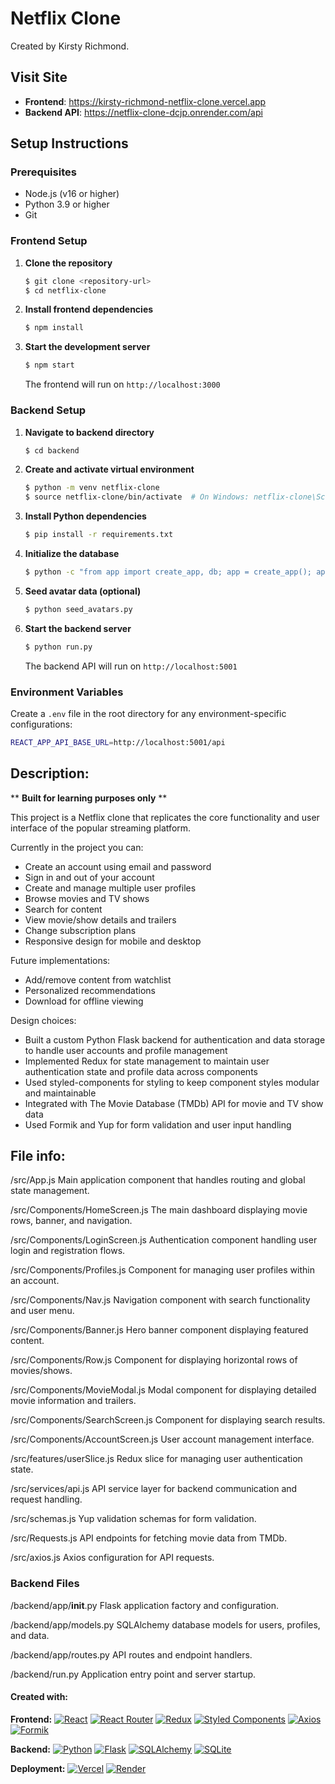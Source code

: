 # Netflix Clone

Created by Kirsty Richmond.

## Visit Site
- **Frontend**: https://kirsty-richmond-netflix-clone.vercel.app
- **Backend API**: https://netflix-clone-dcjp.onrender.com/api

## Setup Instructions

### Prerequisites
- Node.js (v16 or higher)
- Python 3.9 or higher
- Git

### Frontend Setup

1. **Clone the repository**
   ```bash
   $ git clone <repository-url>
   $ cd netflix-clone
   ```

2. **Install frontend dependencies**
   ```bash
   $ npm install
   ```

3. **Start the development server**
   ```bash
   $ npm start
   ```
   The frontend will run on `http://localhost:3000`

### Backend Setup

1. **Navigate to backend directory**
   ```bash
   $ cd backend
   ```

2. **Create and activate virtual environment**
   ```bash
   $ python -m venv netflix-clone
   $ source netflix-clone/bin/activate  # On Windows: netflix-clone\Scripts\activate
   ```

3. **Install Python dependencies**
   ```bash
   $ pip install -r requirements.txt
   ```

4. **Initialize the database**
   ```bash
   $ python -c "from app import create_app, db; app = create_app(); app.app_context().push(); db.create_all(); print('Database created!')"
   ```

5. **Seed avatar data (optional)**
   ```bash
   $ python seed_avatars.py
   ```

6. **Start the backend server**
   ```bash
   $ python run.py
   ```
   The backend API will run on `http://localhost:5001`

### Environment Variables

Create a `.env` file in the root directory for any environment-specific configurations:
```bash
REACT_APP_API_BASE_URL=http://localhost:5001/api
```


## Description:

** **Built for learning purposes only** **

This project is a Netflix clone that replicates the core functionality and user interface of the popular streaming platform.

Currently in the project you can:
- Create an account using email and password
- Sign in and out of your account
- Create and manage multiple user profiles
- Browse movies and TV shows
- Search for content
- View movie/show details and trailers
- Change subscription plans
- Responsive design for mobile and desktop

Future implementations:
- Add/remove content from watchlist
- Personalized recommendations
- Download for offline viewing

Design choices:
- Built a custom Python Flask backend for authentication and data storage to handle user accounts and profile management
- Implemented Redux for state management to maintain user authentication state and profile data across components
- Used styled-components for styling to keep component styles modular and maintainable
- Integrated with The Movie Database (TMDb) API for movie and TV show data
- Used Formik and Yup for form validation and user input handling

## File info:

/src/App.js
Main application component that handles routing and global state management.

/src/Components/HomeScreen.js
The main dashboard displaying movie rows, banner, and navigation.

/src/Components/LoginScreen.js
Authentication component handling user login and registration flows.

/src/Components/Profiles.js
Component for managing user profiles within an account.

/src/Components/Nav.js
Navigation component with search functionality and user menu.

/src/Components/Banner.js
Hero banner component displaying featured content.

/src/Components/Row.js
Component for displaying horizontal rows of movies/shows.

/src/Components/MovieModal.js
Modal component for displaying detailed movie information and trailers.

/src/Components/SearchScreen.js
Component for displaying search results.

/src/Components/AccountScreen.js
User account management interface.

/src/features/userSlice.js
Redux slice for managing user authentication state.

/src/services/api.js
API service layer for backend communication and request handling.

/src/schemas.js
Yup validation schemas for form validation.

/src/Requests.js
API endpoints for fetching movie data from TMDb.

/src/axios.js
Axios configuration for API requests.

### Backend Files

/backend/app/__init__.py
Flask application factory and configuration.

/backend/app/models.py
SQLAlchemy database models for users, profiles, and data.

/backend/app/routes.py
API routes and endpoint handlers.

/backend/run.py
Application entry point and server startup.

#### Created with:

**Frontend:**
[![React](https://img.shields.io/badge/React-%2320232a.svg?logo=react&logoColor=%2361DAFB)](#)
[![React Router](https://img.shields.io/badge/React_Router-CA4245?logo=react-router&logoColor=white)](#)
[![Redux](https://img.shields.io/badge/Redux-764ABC?logo=redux&logoColor=fff)](#)
[![Styled Components](https://img.shields.io/badge/styled--components-DB7093?logo=styled-components&logoColor=white)](#)
[![Axios](https://img.shields.io/badge/Axios-5A29E4?logo=axios&logoColor=fff)](#)
[![Formik](https://img.shields.io/badge/Formik-0052CC?logo=formik&logoColor=white)](#)

**Backend:**
[![Python](https://img.shields.io/badge/Python-3776AB?logo=python&logoColor=white)](#)
[![Flask](https://img.shields.io/badge/Flask-000000?logo=flask&logoColor=white)](#)
[![SQLAlchemy](https://img.shields.io/badge/SQLAlchemy-D71F00?logo=sqlalchemy&logoColor=white)](#)
[![SQLite](https://img.shields.io/badge/SQLite-003B57?logo=sqlite&logoColor=white)](#)

**Deployment:**
[![Vercel](https://img.shields.io/badge/Vercel-000000?logo=vercel&logoColor=white)](#)
[![Render](https://img.shields.io/badge/Render-46E3B7?logo=render&logoColor=white)](#)
